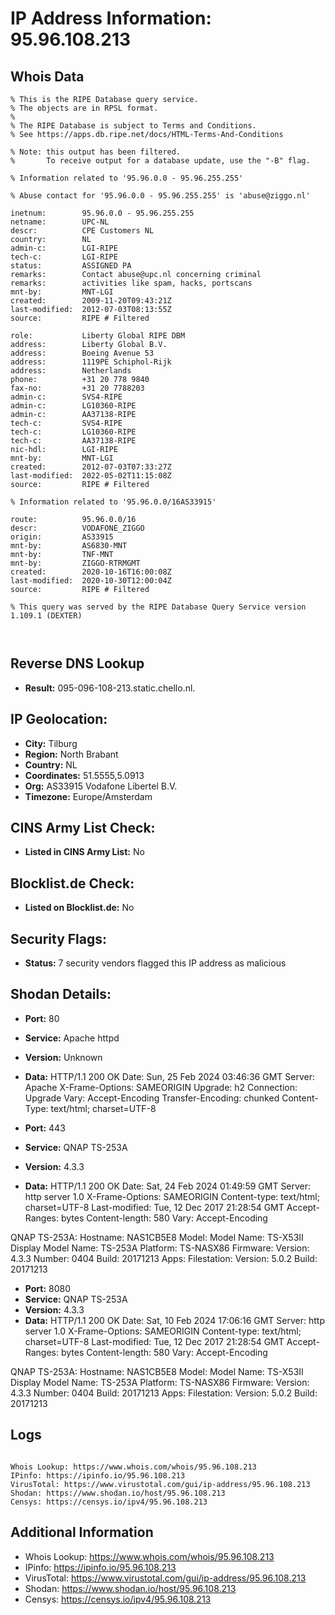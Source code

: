 # IP Address Information: 95.96.108.213

## Whois Data
```
% This is the RIPE Database query service.
% The objects are in RPSL format.
%
% The RIPE Database is subject to Terms and Conditions.
% See https://apps.db.ripe.net/docs/HTML-Terms-And-Conditions

% Note: this output has been filtered.
%       To receive output for a database update, use the "-B" flag.

% Information related to '95.96.0.0 - 95.96.255.255'

% Abuse contact for '95.96.0.0 - 95.96.255.255' is 'abuse@ziggo.nl'

inetnum:        95.96.0.0 - 95.96.255.255
netname:        UPC-NL
descr:          CPE Customers NL
country:        NL
admin-c:        LGI-RIPE
tech-c:         LGI-RIPE
status:         ASSIGNED PA
remarks:        Contact abuse@upc.nl concerning criminal
remarks:        activities like spam, hacks, portscans
mnt-by:         MNT-LGI
created:        2009-11-20T09:43:21Z
last-modified:  2012-07-03T08:13:55Z
source:         RIPE # Filtered

role:           Liberty Global RIPE DBM
address:        Liberty Global B.V.
address:        Boeing Avenue 53
address:        1119PE Schiphol-Rijk
address:        Netherlands
phone:          +31 20 778 9840
fax-no:         +31 20 7788203
admin-c:        SVS4-RIPE
admin-c:        LG10360-RIPE
admin-c:        AA37138-RIPE
tech-c:         SVS4-RIPE
tech-c:         LG10360-RIPE
tech-c:         AA37138-RIPE
nic-hdl:        LGI-RIPE
mnt-by:         MNT-LGI
created:        2012-07-03T07:33:27Z
last-modified:  2022-05-02T11:15:08Z
source:         RIPE # Filtered

% Information related to '95.96.0.0/16AS33915'

route:          95.96.0.0/16
descr:          VODAFONE_ZIGGO
origin:         AS33915
mnt-by:         AS6830-MNT
mnt-by:         TNF-MNT
mnt-by:         ZIGGO-RTRMGMT
created:        2020-10-16T16:00:08Z
last-modified:  2020-10-30T12:00:04Z
source:         RIPE # Filtered

% This query was served by the RIPE Database Query Service version 1.109.1 (DEXTER)



```
## Reverse DNS Lookup
- **Result:** 095-096-108-213.static.chello.nl.

## IP Geolocation:
- **City:** Tilburg
- **Region:** North Brabant
- **Country:** NL
- **Coordinates:** 51.5555,5.0913
- **Org:** AS33915 Vodafone Libertel B.V.
- **Timezone:** Europe/Amsterdam

## CINS Army List Check:
- **Listed in CINS Army List:** 
No

## Blocklist.de Check:
- **Listed on Blocklist.de:** 
No

## Security Flags:
- **Status:** 7 security vendors flagged this IP address as malicious

## Shodan Details:
- **Port:** 80
- **Service:** Apache httpd
- **Version:** Unknown
- **Data:** HTTP/1.1 200 OK
Date: Sun, 25 Feb 2024 03:46:36 GMT
Server: Apache
X-Frame-Options: SAMEORIGIN
Upgrade: h2
Connection: Upgrade
Vary: Accept-Encoding
Transfer-Encoding: chunked
Content-Type: text/html; charset=UTF-8



- **Port:** 443
- **Service:** QNAP TS-253A
- **Version:** 4.3.3
- **Data:** HTTP/1.1 200 OK
Date: Sat, 24 Feb 2024 01:49:59 GMT
Server: http server 1.0
X-Frame-Options: SAMEORIGIN
Content-type: text/html; charset=UTF-8
Last-modified: Tue, 12 Dec 2017 21:28:54 GMT
Accept-Ranges: bytes
Content-length: 580
Vary: Accept-Encoding


QNAP TS-253A:
  Hostname: NAS1CB5E8
  Model:
    Model Name: TS-X53II
    Display Model Name: TS-253A
    Platform: TS-NASX86
  Firmware:
    Version: 4.3.3
    Number: 0404
    Build: 20171213
  Apps:
    Filestation:
      Version: 5.0.2
      Build: 20171213


- **Port:** 8080
- **Service:** QNAP TS-253A
- **Version:** 4.3.3
- **Data:** HTTP/1.1 200 OK
Date: Sat, 10 Feb 2024 17:06:16 GMT
Server: http server 1.0
X-Frame-Options: SAMEORIGIN
Content-type: text/html; charset=UTF-8
Last-modified: Tue, 12 Dec 2017 21:28:54 GMT
Accept-Ranges: bytes
Content-length: 580
Vary: Accept-Encoding


QNAP TS-253A:
  Hostname: NAS1CB5E8
  Model:
    Model Name: TS-X53II
    Display Model Name: TS-253A
    Platform: TS-NASX86
  Firmware:
    Version: 4.3.3
    Number: 0404
    Build: 20171213
  Apps:
    Filestation:
      Version: 5.0.2
      Build: 20171213


## Logs
```

Whois Lookup: https://www.whois.com/whois/95.96.108.213
IPinfo: https://ipinfo.io/95.96.108.213
VirusTotal: https://www.virustotal.com/gui/ip-address/95.96.108.213
Shodan: https://www.shodan.io/host/95.96.108.213
Censys: https://censys.io/ipv4/95.96.108.213

```
## Additional Information
- Whois Lookup: https://www.whois.com/whois/95.96.108.213
- IPinfo: https://ipinfo.io/95.96.108.213
- VirusTotal: https://www.virustotal.com/gui/ip-address/95.96.108.213
- Shodan: https://www.shodan.io/host/95.96.108.213
- Censys: https://censys.io/ipv4/95.96.108.213

